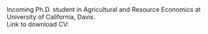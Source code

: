 <br><br>
Incoming Ph.D. student in Agricultural and Resource Economics at University of California, Davis.
<br>
Link to download CV: